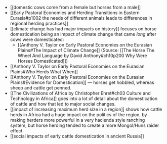 - [[domestic cows come from a female but horses from a male]]
- [[Early Pastoral Economies and Herding Transitions in Eastern Eurasia#p1002 the needs of different animals leads to differences in regional herding practices]]
- [[climate change has had major impacts on history]] focuses on horse domestication being an impact of climate change that came _long_ after cows were domesticated: 
	* [[Anthony V. Taylor on Early Pastoral Economies on the Eurasian Plains#The Impact of Climate Change]] (Source: [[The Horse The Wheel And Language by David Anthony#ch10p200 Why Were Horses Domesticated]]) 
- [[Anthony V. Taylor on Early Pastoral Economies on the Eurasian Plains#Who Herds What When]]
- [[Anthony V. Taylor on Early Pastoral Economies on the Eurasian Plains#Evidence for Domestication]] — horses get hobbled, whereas sheep and cattle get penned. 
- [[The Civilizations of Africa by Christopher Ehret#ch03 Culture and Technology in Africa]] goes into a lot of detail about the domestication of cattle and how that led to major social changes.
- [[impact of increasing maximum herd size in a region]] shows how cattle herds in Africa had a huge impact on the politics of the region, by making herders more powerful in a very hacienda style ranching system, but horse herding tended to create a more Mongol/Huns raider effect. 
- [[social impacts of early cattle domestication in ancient Russia]]